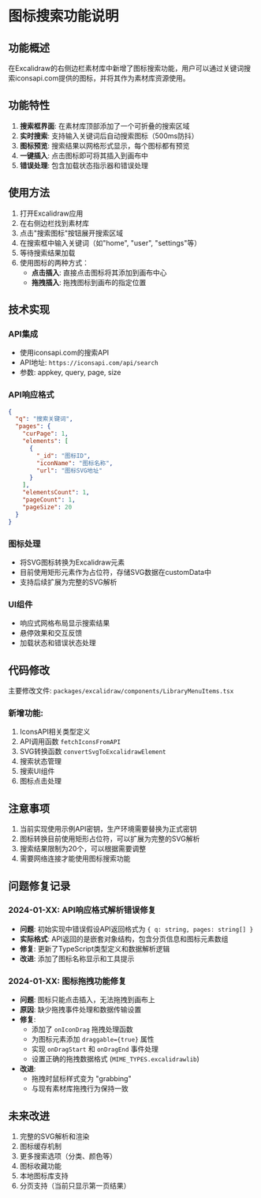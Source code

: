 # 图标搜索功能说明

## 功能概述

在Excalidraw的右侧边栏素材库中新增了图标搜索功能，用户可以通过关键词搜索iconsapi.com提供的图标，并将其作为素材库资源使用。

## 功能特性

1. **搜索框界面**: 在素材库顶部添加了一个可折叠的搜索区域
2. **实时搜索**: 支持输入关键词后自动搜索图标（500ms防抖）
3. **图标预览**: 搜索结果以网格形式显示，每个图标都有预览
4. **一键插入**: 点击图标即可将其插入到画布中
5. **错误处理**: 包含加载状态指示器和错误处理

## 使用方法

1. 打开Excalidraw应用
2. 在右侧边栏找到素材库
3. 点击"搜索图标"按钮展开搜索区域
4. 在搜索框中输入关键词（如"home", "user", "settings"等）
5. 等待搜索结果加载
6. 使用图标的两种方式：
   - **点击插入**: 直接点击图标将其添加到画布中心
   - **拖拽插入**: 拖拽图标到画布的指定位置

## 技术实现

### API集成
- 使用iconsapi.com的搜索API
- API地址: `https://iconsapi.com/api/search`
- 参数: appkey, query, page, size

### API响应格式
```json
{
  "q": "搜索关键词",
  "pages": {
    "curPage": 1,
    "elements": [
      {
        "_id": "图标ID",
        "iconName": "图标名称",
        "url": "图标SVG地址"
      }
    ],
    "elementsCount": 1,
    "pageCount": 1,
    "pageSize": 20
  }
}
```

### 图标处理
- 将SVG图标转换为Excalidraw元素
- 目前使用矩形元素作为占位符，存储SVG数据在customData中
- 支持后续扩展为完整的SVG解析

### UI组件
- 响应式网格布局显示搜索结果
- 悬停效果和交互反馈
- 加载状态和错误状态处理

## 代码修改

主要修改文件: `packages/excalidraw/components/LibraryMenuItems.tsx`

### 新增功能:
1. IconsAPI相关类型定义
2. API调用函数 `fetchIconsFromAPI`
3. SVG转换函数 `convertSvgToExcalidrawElement`
4. 搜索状态管理
5. 搜索UI组件
6. 图标点击处理

## 注意事项

1. 当前实现使用示例API密钥，生产环境需要替换为正式密钥
2. 图标转换目前使用矩形占位符，可以扩展为完整的SVG解析
3. 搜索结果限制为20个，可以根据需要调整
4. 需要网络连接才能使用图标搜索功能

## 问题修复记录

### 2024-01-XX: API响应格式解析错误修复
- **问题**: 初始实现中错误假设API返回格式为 `{ q: string, pages: string[] }`
- **实际格式**: API返回的是嵌套对象结构，包含分页信息和图标元素数组
- **修复**: 更新了TypeScript类型定义和数据解析逻辑
- **改进**: 添加了图标名称显示和工具提示

### 2024-01-XX: 图标拖拽功能修复
- **问题**: 图标只能点击插入，无法拖拽到画布上
- **原因**: 缺少拖拽事件处理和数据传输设置
- **修复**: 
  - 添加了 `onIconDrag` 拖拽处理函数
  - 为图标元素添加 `draggable={true}` 属性
  - 实现 `onDragStart` 和 `onDragEnd` 事件处理
  - 设置正确的拖拽数据格式 (`MIME_TYPES.excalidrawlib`)
- **改进**: 
  - 拖拽时鼠标样式变为 "grabbing"
  - 与现有素材库拖拽行为保持一致

## 未来改进

1. 完整的SVG解析和渲染
2. 图标缓存机制
3. 更多搜索选项（分类、颜色等）
4. 图标收藏功能
5. 本地图标库支持
6. 分页支持（当前只显示第一页结果）
